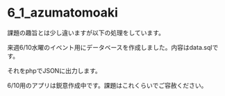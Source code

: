 # 6_1_azumatomoaki

課題の趣旨とは少し違いますが以下の処理をしています。

来週6/10水曜のイベント用にデータベースを作成しました。内容はdata.sqlです。

それをphpでJSONに出力します。

6/10用のアプリは鋭意作成中です。課題はこれくらいでご容赦ください。
